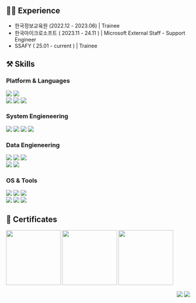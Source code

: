 ## 👨‍💻 Experience
- 한국정보교육원 (2022.12 - 2023.06) | Trainee
- 한국마이크로소프트 ( 2023.11 - 24.11 ) | Microsoft External Staff - Support Engineer
- SSAFY ( 25.01 - current ) | Trainee
## ⚒ Skills
### Platform & Languages
<img src="https://img.shields.io/badge/Microsft Azure-0078D4?style=flat-square&logo=Microsoft Azure&logoColor=ffffff"/> <img src="https://img.shields.io/badge/Amazon AWS-232F3E?style=flat-square&logo=Amazon AWS&logoColor=ffffff"/>   
<img src="https://img.shields.io/badge/Shell Script-4EAA25?style=flat-square&logo=GNU Bash&logoColor=ffffff"/> <img src="https://img.shields.io/badge/Python-3776AB?style=flat-square&logo=Python&logoColor=ffffff"/> <img src="https://img.shields.io/badge/C-A8B9CC?style=flat-square&logo=C&logoColor=ffffff"/>   

### System Engieneering
<img src="https://img.shields.io/badge/vSphere-607078?style=flat-square&logo=vmware&logoColor=ffffff"/> <img src="https://img.shields.io/badge/Vagrant-1868F2?style=flat-square&logo=Vagrant&logoColor=ffffff"/>  <img src="https://img.shields.io/badge/Ansible-EE0000?style=flat-square&logo=Ansible&logoColor=ffffff"/> <img src="https://img.shields.io/badge/Kubernetes-326CE5?style=flat-square&logo=Kubernetes&logoColor=ffffff"/>   

### Data Engieneering
<img src="https://img.shields.io/badge/Apache Hadoop-66CCFF?style=flat-square&logo=ApacheHadoop&logoColor=000000"/> <img src="https://img.shields.io/badge/Databricks-FF3621?style=flat-square&logo=Databricks&logoColor=ffffff"/> <img src="https://img.shields.io/badge/Apache Spark-E25A1C?style=flat-square&logo=Apache Spark&logoColor=ffffff"/>   
<img src="https://img.shields.io/badge/MariaDB-003545?style=flat-square&logo=MariaDB&logoColor=ffffff"/> <img src="https://img.shields.io/badge/MySQL-4479A1?style=flat-square&logo=mysql&logoColor=ffffff"/>   

### OS & Tools
<img src="https://img.shields.io/badge/RHEL-EE0000?style=flat-square&logo=RedHat&logoColor=ffffff"/> <img src="https://img.shields.io/badge/CentOS-262577?style=flat-square&logo=CentOS&logoColor=ffffff"/> <img src="https://img.shields.io/badge/Windows Server-0078D6?style=flat-square&logo=Windows&logoColor=ffffff"/>   
<img src="https://img.shields.io/badge/VS Code-007ACC?style=flat-square&logo=Visual Studio Code&logoColor=ffffff"/> <img src="https://img.shields.io/badge/VIM-019733?style=flat-square&logo=vim&logoColor=ffffff"/> <img src="https://img.shields.io/badge/Git-F05032?style=flat-square&logo=Git&logoColor=ffffff"/>   

## 🌟 Certificates

<a href="https://www.credly.com/badges/9dd4e2c5-bc1a-49a8-a113-08ce50e9d12f" target="_blank"><img src="https://github-production-user-asset-6210df.s3.amazonaws.com/37509306/242606328-22a2c466-1a22-4fc1-b362-dc309fb24f21.png" width="150" height="150" /></a> <a href="https://www.credly.com/badges/13f6e80a-c243-49cc-8120-c2d5147d2dd5" target="_blank"><img src="https://github-production-user-asset-6210df.s3.amazonaws.com/37509306/242607443-b324be1f-5966-47f4-b662-93fdbca45469.png" width="150" height="150" /></a> <a href="https://learn.microsoft.com/api/credentials/share/ko-kr/WooJunKim/FB5099F1C5723F65?sharingId=311D35662C960F38" target="_blank"><img src="https://github.com/polarishb/polarishb/assets/37509306/8569f602-5793-4d38-8503-f1e24200c725.png" width="150" height="150" /></a>

<div align=right><img src="https://img.shields.io/badge/polaris.hb03@gmail.com-ea4435?style=flat-square&logo=gmail&logoColor=ffffff"/> <a href="https://www.linkedin.com/in/woojun-kim-32354771/" target="_blank"><img src="https://img.shields.io/badge/WOOJUN KIM-0A66C2?style=flat-square&logo=linkedin&logoColor=ffffff"/></a> </div>
